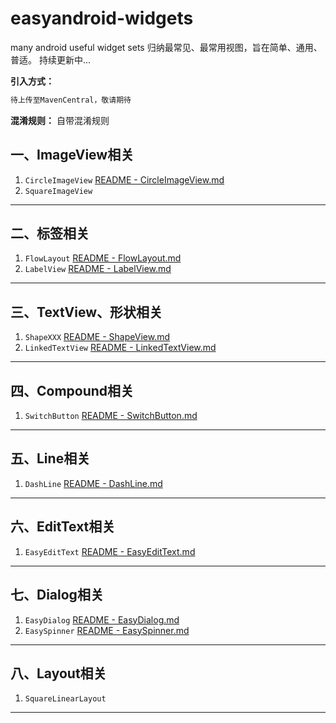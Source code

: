 # easyandroid-widgets
many android useful widget sets
归纳最常见、最常用视图，旨在简单、通用、普适。
持续更新中...

**引入方式：**
```xml
待上传至MavenCentral，敬请期待
```

**混淆规则：**
自带混淆规则


## 一、ImageView相关
1. `CircleImageView`
[README - CircleImageView.md](easy-widgets/src/main/java/com/easyandroid/widgets/imageview/README%20-%20CircleImageView.md)
2. `SquareImageView`

-----

## 二、标签相关
1. `FlowLayout`
[README - FlowLayout.md](easy-widgets/src/main/java/com/easyandroid/widgets/label/README%20-%20FlowLayout.md)
2. `LabelView`
[README - LabelView.md](easy-widgets/src/main/java/com/easyandroid/widgets/label/README%20-%20LabelView.md)
-----

## 三、TextView、形状相关
1. `ShapeXXX`
[README - ShapeView.md](easy-widgets/src/main/java/com/easyandroid/widgets/textview/shape/README%20-%20ShapeView.md)
2. `LinkedTextView`
[README - LinkedTextView.md](easy-widgets/src/main/java/com/easyandroid/widgets/textview/link/README%20-%20LinkedTextView.md)
-----

## 四、Compound相关
1. `SwitchButton`
[README - SwitchButton.md](easy-widgets/src/main/java/com/easyandroid/widgets/compound/README%20-%20SwitchButton.md)
-----

## 五、Line相关
1. `DashLine`
[README - DashLine.md](easy-widgets/src/main/java/com/easyandroid/widgets/line/README%20-%20DashLine.md)
-----

## 六、EditText相关
1. `EasyEditText`
[README - EasyEditText.md](easy-widgets/src/main/java/com/easyandroid/widgets/edittext/README%20-%20EasyEditText.md)
-----

## 七、Dialog相关
1. `EasyDialog`
[README - EasyDialog.md](easy-widgets/src/main/java/com/easyandroid/widgets/dialog/dialog/README%20-%20EasyDialog.md)
2. `EasySpinner`
[README - EasySpinner.md](easy-widgets/src/main/java/com/easyandroid/widgets/dialog/spinner/README%20-%20EasySpinner.md)
-----

## 八、Layout相关
1. `SquareLinearLayout`

-----


